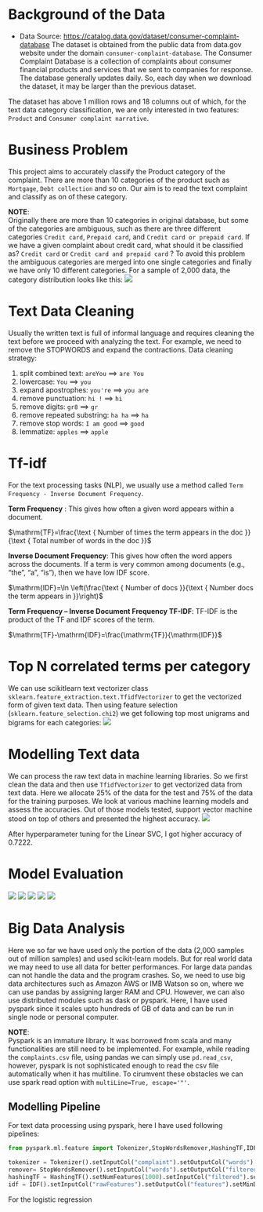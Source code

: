 # Background of the Data
* Data Source: https://catalog.data.gov/dataset/consumer-complaint-database
The dataset is obtained from the public data from data.gov website under the domain `consumer-complaint-database`. The Consumer Complaint Database is a collection of complaints about consumer financial products and services that we sent to companies for response. The database generally updates daily. So, each day when we download the dataset, it may be larger than the previous dataset.

The dataset has above 1 million rows and 18 columns out of which, for the text data category classification, we are only interested in two features: `Product` and `Consumer complaint narrative`.

# Business Problem
This project aims to accurately classify the Product category of the complaint. There are more than 10 categories of the product such as `Mortgage`, `Debt collection` and so on. Our aim is to read the text 
complaint and classify as on of these category.

**NOTE**:    
Originally there are more than 10 categories in original database, but some of the categories are
ambiguous, such as there are three different categories `Credit card`, `Prepaid card`, and `Credit card or prepaid card`. If we have a given complaint about credit card, what should it be classified as? `Credit card` or `Credit card and prepaid card` ? To avoid this problem the ambiguous categories are merged into one single categories and finally we have only 10 different categories.
For a sample of 2,000 data, the category distribution looks like this:
![](images/categories_2k.png)

# Text Data Cleaning
Usually the written text is full of informal language and requires cleaning the text before we proceed with
analyzing the text. For example, we need to remove the STOPWORDS and expand the contractions.
Data cleaning strategy:
1. split combined text: `areYou` ==> `are You`
2. lowercase: `You` ==> `you`
3. expand apostrophes: `you're` ==> `you are`
4. remove punctuation: `hi !` ==> `hi`
5. remove digits: `gr8` ==> `gr`
6. remove repeated substring: `ha ha` ==> `ha`
7. remove stop words: `I am good` ==> `good`
8. lemmatize: `apples` ==> `apple`

# Tf-idf
For the text processing tasks (NLP), we usually use a method called `Term Frequency - Inverse Document Frequency`.

**Term Frequency** : This gives how often a given word appears within a document.

$\mathrm{TF}=\frac{\text { Number of times the term appears in the doc }}{\text { Total number of words in the doc }}$

**Inverse Document Frequency**: This gives how often the word appers across the documents.
If a term is very common among documents (e.g., “the”, “a”, “is”),
then we have low IDF score.

$\mathrm{IDF}=\ln \left(\frac{\text { Number of docs }}{\text { Number docs the term appears in }}\right)$

**Term Frequency – Inverse Document Frequency TF-IDF**: 
TF-IDF is the product of the TF and IDF scores of the term.

$\mathrm{TF}-\mathrm{IDF}=\frac{\mathrm{TF}}{\mathrm{IDF}}$

# Top N correlated terms per category
We can use scikitlearn text vectorizer class `sklearn.feature_extraction.text.TfidfVectorizer` to get
the vectorized form of given text data. Then using feature selection (`sklearn.feature_selection.chi2`) we get
following top most unigrams and bigrams for each categories:
![](images/top_correlated_terms.png)

# Modelling Text data
We can process the raw text data in machine learning libraries. So we first clean the data and then use
`TfidfVectorizer` to get vectorized data from text data. Here we allocate 25% of the data for the test and 75% of the data for the training purposes. We look at various machine learning models and assess the accuracies. Out of those models tested, support vector machine stood on top of others and presented the highest accuracy.
![](images/model_comparison.png)

After hyperparameter tuning for the Linear SVC, I got higher accuracy of 0.7222.

# Model Evaluation
![](images/confusion_matrix.png)
![](images/class_prediction_error.png)
![](images/classification_report.png)
![](images/roc_auc.png)
![](images/precision_recall.png)

# Big Data Analysis
Here we so far we have used only the portion of the data (2,000 samples out of million samples) and used
scikit-learn models. But for real world data we may need to use all data for better performances. For large
data pandas can not handle the data and the program crashes. So, we need to use big data architectures such as
Amazon AWS or IMB Watson so on, where we can use pandas by assigning larger RAM and CPU. However, we can also use distributed modules such as dask or pyspark. Here, I have used pyspark since it scales upto hundreds of GB of data and can be run in single node or personal computer.

**NOTE**:  
Pyspark is an immature library. It was borrowed from scala and many functionalities are still need to be implemented. For example, while reading the `complaints.csv` file, using pandas we can simply use `pd.read_csv`, however, pyspark is not sophisticated enough to read the csv file automatically when it has multiline. To cirumvent these obstacles we can use spark read option with `multiLine=True, escape='"'`.

## Modelling Pipeline
For text data processing using pyspark, here I have used following pipelines:
```python
from pyspark.ml.feature import Tokenizer,StopWordsRemover,HashingTF,IDF

tokenizer = Tokenizer().setInputCol("complaint").setOutputCol("words")
remover= StopWordsRemover().setInputCol("words").setOutputCol("filtered").setCaseSensitive(False)
hashingTF = HashingTF().setNumFeatures(1000).setInputCol("filtered").setOutputCol("rawFeatures")
idf = IDF().setInputCol("rawFeatures").setOutputCol("features").setMinDocFreq(0)
```

For the logistic regression
